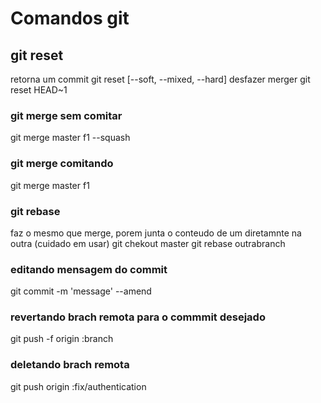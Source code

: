 # Comandos git
## git reset
retorna um commit
git reset [--soft, --mixed, --hard] <idcommit>
desfazer merger
git reset HEAD~1 
### git merge sem comitar
git merge master f1 --squash
### git merge comitando
git merge master f1

### git rebase
faz o mesmo que merge, porem junta o conteudo de um diretamnte na outra (cuidado em usar)
git chekout master
git rebase outrabranch
 ### editando mensagem do commit
 git commit -m 'message' --amend
 
 ### revertando brach remota para o commmit desejado
 git push -f origin <hashcommit>:branch 

 ### deletando brach remota
 git push origin :fix/authentication